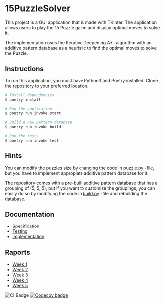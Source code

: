 # 15PuzzleSolver

This project is a GUI application that is made with TKinter. The application allows users to play the 15 Puzzle game and display optimal moves to solve it. 

The implementation uses the Iterative Deepening A* -algorithm with an additive pattern database as a heuristic to find the optimal moves to solve the Puzzle. 

## Instructions

To run this application, you must have Python3 and Poetry installed. Clone the repository to your preferred location. 

```bash
# Install dependencies
$ poetry install

# Run the application
$ poetry run invoke start

# Build a new pattern database
$ poetry run invoke build

# Run the tests
$ poetry run invoke test
```

## Hints

You can modify the puzzles size by changing the code in [puzzle.py](https://github.com/isakpulkki/15PuzzleSolver/blob/main/src/logic/puzzle.py) -file, but you have to implement appropiate additive pattern database for it.

The repository comes with a pre-built additive pattern database that has a grouping of (5, 5, 5), but if you want to customize the groupings, you can easily do so by modifying the code in [build.py](https://github.com/isakpulkki/15PuzzleSolver/blob/main/src/logic/builder.py) -file and rebuilding the database.

## Documentation

* [Specification](https://github.com/isakpulkki/15PuzzleSolver/blob/main/docs/specification.md)
* [Testing](https://github.com/isakpulkki/15PuzzleSolver/blob/main/docs/testing.md)
* [Implementation](https://github.com/isakpulkki/15PuzzleSolver/blob/main/docs/implementation.md)

## Raports

* [Week 1](https://github.com/isakpulkki/15PuzzleSolver/blob/main/docs/week1.md)
* [Week 2](https://github.com/isakpulkki/15PuzzleSolver/blob/main/docs/week2.md)
* [Week 3](https://github.com/isakpulkki/15PuzzleSolver/blob/main/docs/week3.md)
* [Week 4](https://github.com/isakpulkki/15PuzzleSolver/blob/main/docs/week4.md)
* [Week 5](https://github.com/isakpulkki/15PuzzleSolver/blob/main/docs/week5.md)

![CI Badge](https://github.com/isakpulkki/15puzzlesolver/workflows/CI/badge.svg) [![Codecov badge](https://codecov.io/gh/isakpulkki/15PuzzleSolver/branch/main/graph/badge.svg?token=QCJD3KYHM7)](https://codecov.io/gh/isakpulkki/15PuzzleSolver)

